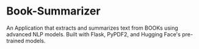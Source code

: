 # Book-Summarizer
An Application that extracts and summarizes text from BOOKs using advanced NLP models. Built with Flask, PyPDF2, and Hugging Face's pre-trained models.
